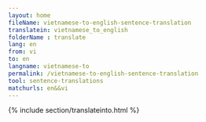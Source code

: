 ```yaml
---
layout: home
fileName: vietnamese-to-english-sentence-translation
translatein: vietnamese_to_english
folderName : translate
lang: en
from: vi
to: en
langname: vietnamese-to
permalink: /vietnamese-to-english-sentence-translation
tool: sentence-translations
matchurls: en&&vi
---
```

{% include section/translateinto.html %}
